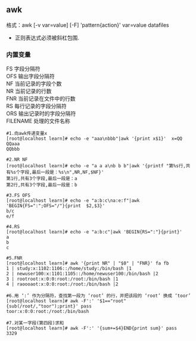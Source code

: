 ## awk  
格式：awk [-v var=value] [-F] 'pattern{action}' var=value datafiles  

- 正则表达式必须被斜杠包围.  

###  内置变量  
FS 字段分隔符  
OFS 输出字段分隔符  
NF 当前记录的字段个数  
NR 当前记录的行数  
FNR 当前记录在文件中的行数  
RS 每行记录的字段分隔符  
ORS 输出记录时的字段分隔符  
FILENAME 处理的文件名称  
```  
#1.向awk传递变量x  
[root@localhost learn]# echo -e "aaa\nbbb"|awk '{print x$1}'  x=QQ   
QQaaa  
QQbbb  

#2.NR NF  
[root@localhost learn]# echo -e "a a a\nb b b"|awk '{printf "第%s行,共有%s个字段,最后一段是：%s\n",NR,NF,$NF}'  
第1行,共有3个字段,最后一段是：a  
第2行,共有3个字段,最后一段是：b  

#3.FS OFS  
[root@localhost learn]# echo -e "a:b:c\na:e:f"|awk 'BEGIN{FS=":";OFS="/"}{print  $2,$3}'  
b/c  
e/f  

#4.RS  
[root@localhost learn]# echo -e "a:b:c"|awk 'BEGIN{RS=":"}{print}'  
a  
b  
c  

#5.FNR   
[root@localhost learn]# awk '{print NR" | "$0" | "FNR}' fa fb  
1 | study:x:1102:1106::/home/study:/bin/bash |1  
2 | newuser100:x:1101:1105::/home/newuser100:/bin/bash |2  
3 | rootroot:x:0:0:root:/root:/bin/bash |1  
4 | raoooaot:x:0:0:root:/root:/bin/bash |2  

#6.用 ‘:’ 作为分隔符，查找第一段为 ‘root’ 的行，并把该段的 ‘root’ 换成 ‘toor’  
[root@localhost learn]# awk -F':' '$1=="root"{sub(/root/,"toor");print}' pass  
toor:x:0:0:root:/root:/bin/bash  

#7.对某一字段(第四段)求和  
[root@localhost learn]# awk -F':' '{sum+=$4}END{print sum}' pass  
3329  
```  
